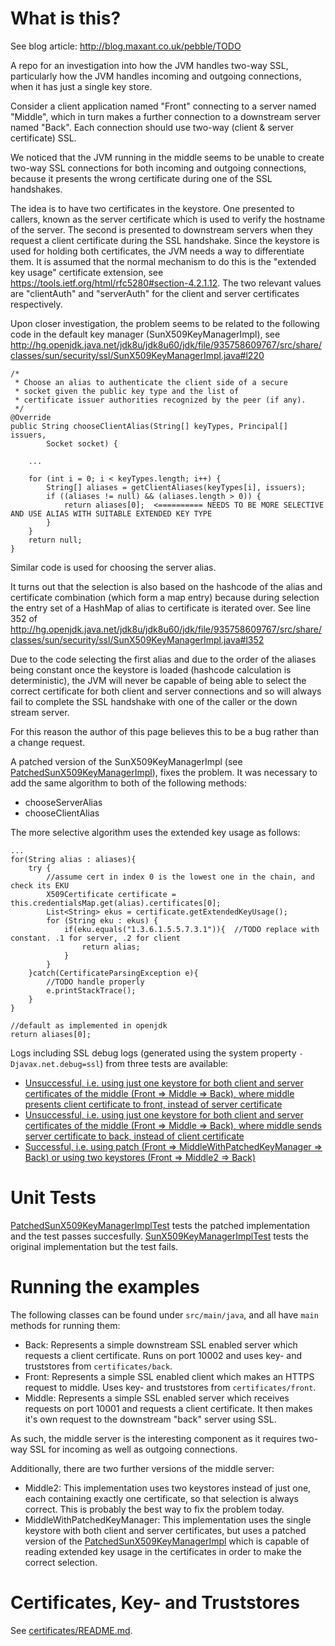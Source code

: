 # What is this?

See blog article: http://blog.maxant.co.uk/pebble/TODO

A repo for an investigation into how the JVM handles two-way SSL, particularly
how the JVM handles incoming and outgoing connections, when it has just a single key store.

Consider a client application named "Front" connecting to a server named "Middle", which in turn makes a further
connection to a downstream server named "Back".  Each connection should use two-way (client & server certificate) SSL.

We noticed that the JVM running in the middle seems to be unable to create two-way SSL connections for both
incoming and outgoing connections, because it presents the wrong certificate during one of the SSL handshakes.

The idea is to have two certificates in the keystore. One presented to callers, known as the server certificate
which is used to verify the hostname of the server.  The second is presented to downstream servers when they
request a client certificate during the SSL handshake.
Since the keystore is used for holding both certificates, the JVM needs a way
to differentiate them. It is assumed that the normal mechanism to do this is the "extended key usage" certificate
extension, see https://tools.ietf.org/html/rfc5280#section-4.2.1.12.
The two relevant values are "clientAuth" and "serverAuth" for the client and server certificates respectively.

Upon closer investigation, the problem seems to be related to the following code in the default key manager
(SunX509KeyManagerImpl), see http://hg.openjdk.java.net/jdk8u/jdk8u60/jdk/file/935758609767/src/share/classes/sun/security/ssl/SunX509KeyManagerImpl.java#l220

    /*
     * Choose an alias to authenticate the client side of a secure
     * socket given the public key type and the list of
     * certificate issuer authorities recognized by the peer (if any).
     */
    @Override
    public String chooseClientAlias(String[] keyTypes, Principal[] issuers,
            Socket socket) {

        ...

        for (int i = 0; i < keyTypes.length; i++) {
            String[] aliases = getClientAliases(keyTypes[i], issuers);
            if ((aliases != null) && (aliases.length > 0)) {
                return aliases[0];  <========== NEEDS TO BE MORE SELECTIVE AND USE ALIAS WITH SUITABLE EXTENDED KEY TYPE
            }
        }
        return null;
    }

Similar code is used for choosing the server alias.

It turns out that the selection is also based on the hashcode of the alias and certificate combination (which form a
map entry) because during
selection the entry set of a HashMap of alias to certificate is iterated over. See line 352 of
http://hg.openjdk.java.net/jdk8u/jdk8u60/jdk/file/935758609767/src/share/classes/sun/security/ssl/SunX509KeyManagerImpl.java#l352

Due to the code selecting the first alias and due to the order of the aliases being constant once the keystore is loaded
(hashcode calculation is deterministic), the JVM will never be capable of
being able to select the correct certificate for both client and server connections
and so will always fail to complete
the SSL handshake with one of the caller or the down stream server.

For this reason the author of this page believes this to be a bug rather than a change request.

A patched version of the SunX509KeyManagerImpl (see [PatchedSunX509KeyManagerImpl](./src/main/java/PatchedSunX509KeyManagerImpl.java)),
fixes the problem. It was necessary to add the same algorithm to both of the following methods:

- chooseServerAlias
- chooseClientAlias

The more selective algorithm uses the extended key usage as follows:

    ...
    for(String alias : aliases){
        try {
            //assume cert in index 0 is the lowest one in the chain, and check its EKU
            X509Certificate certificate = this.credentialsMap.get(alias).certificates[0];
            List<String> ekus = certificate.getExtendedKeyUsage();
            for (String eku : ekus) {
                if(eku.equals("1.3.6.1.5.5.7.3.1")){  //TODO replace with constant. .1 for server, .2 for client
                    return alias;
                }
            }
        }catch(CertificateParsingException e){
            //TODO handle properly
            e.printStackTrace();
        }
    }

    //default as implemented in openjdk
    return aliases[0];


Logs including SSL debug logs (generated using the system property `-Djavax.net.debug=ssl`) from three
tests are available:

- [Unsuccessful, i.e. using just one keystore for both client and server certificates of the middle (Front => Middle => Back), where middle presents client certificate to front, instead of server certificate](./unsuccessful_client.md)
- [Unsuccessful, i.e. using just one keystore for both client and server certificates of the middle (Front => Middle => Back), where middle sends server certificate to back, instead of client certificate](./unsuccessful_server.md)
- [Successful, i.e. using patch (Front => MiddleWithPatchedKeyManager => Back) or using two keystores (Front => Middle2 => Back)](./successful.md)

# Unit Tests

[PatchedSunX509KeyManagerImplTest](./src/test/java/PatchedSunX509KeyManagerImplTest.java) tests the patched implementation and the test passes succesfully.
[SunX509KeyManagerImplTest](./src/test/java/SunX509KeyManagerImplTest.java) tests the original implementation but the test fails.

# Running the examples

The following classes can be found under `src/main/java`, and all have `main` methods for running them:

- Back: Represents a simple downstream SSL enabled server which requests a client certificate. Runs on port 10002 and uses key- and truststores from `certificates/back`.
- Front: Represents a simple SSL enabled client which makes an HTTPS request to middle. Uses key- and truststores from `certificates/front`.
- Middle: Represents a simple SSL enabled server which receives requests on port 10001 and requests a client certificate. It then makes it's own request to the downstream "back" server using SSL.

As such, the middle server is the interesting component as it requires two-way SSL for incoming as well as outgoing connections.

Additionally, there are two further versions of the middle server:

- Middle2: This implementation uses two keystores instead of just one, each containing exactly one certificate, so that selection is always correct. This is probably the best way to fix the problem today.
- MiddleWithPatchedKeyManager: This implementation uses the single keystore with both client and server certificates, but uses a patched version of the [PatchedSunX509KeyManagerImpl](./src/main/java/PatchedSunX509KeyManagerImpl.java)  which is capable of reading extended key usage in the certificates in order to make the correct selection.

# Certificates, Key- and Truststores

See [certificates/README.md](./certificates/README.md).